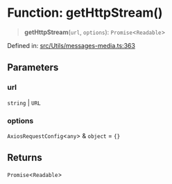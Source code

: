 # Function: getHttpStream()

> **getHttpStream**(`url`, `options`): `Promise`\<`Readable`\>

Defined in: [src/Utils/messages-media.ts:363](https://github.com/Fokusdotid/bail/blob/99acc683da8779d62a0509bb4108fdb35cb2b061/src/Utils/messages-media.ts#L363)

## Parameters

### url

`string` | `URL`

### options

`AxiosRequestConfig`\<`any`\> & `object` = `{}`

## Returns

`Promise`\<`Readable`\>
